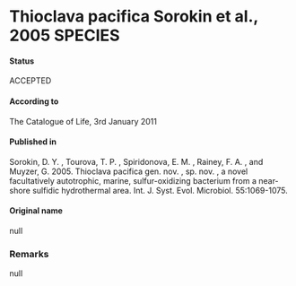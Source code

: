 Thioclava pacifica Sorokin et al., 2005 SPECIES
=======

#### Status
ACCEPTED

#### According to
The Catalogue of Life, 3rd January 2011

#### Published in
Sorokin, D. Y. , Tourova, T. P. , Spiridonova, E. M. , Rainey, F. A. , and Muyzer, G. 2005. Thioclava pacifica gen. nov. , sp. nov. , a novel facultatively autotrophic, marine, sulfur-oxidizing bacterium from a near-shore sulfidic hydrothermal area. Int. J. Syst. Evol. Microbiol. 55:1069-1075.

#### Original name
null

### Remarks
null